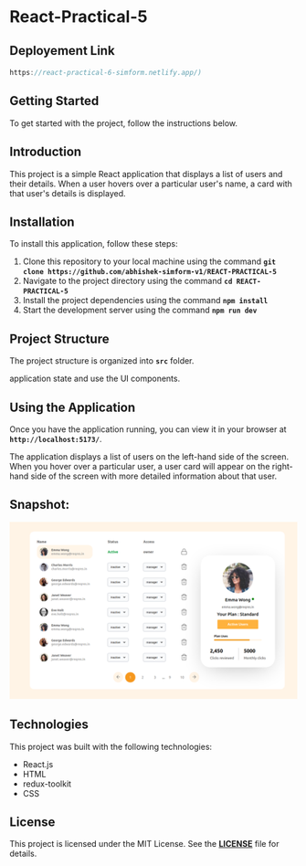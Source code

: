# React-Practical-5

## Deployement Link

```jsx
https://react-practical-6-simform.netlify.app/)
```

## **Getting Started**

To get started with the project, follow the instructions below.

## **Introduction**

This project is a simple React application that displays a list of users and their details. When a user hovers over a particular user's name, a card with that user's details is displayed.

## **Installation**

To install this application, follow these steps:

1. Clone this repository to your local machine using the command **`git clone https://github.com/abhishek-simform-v1/REACT-PRACTICAL-5`**
2. Navigate to the project directory using the command **`cd REACT-PRACTICAL-5`**
3. Install the project dependencies using the command **`npm install`**
4. Start the development server using the command **`npm run dev`**

## **Project Structure**

The project structure is organized into **`src`** folder.

application state and use the UI components.

## **Using the Application**

Once you have the application running, you can view it in your browser at **`http://localhost:5173/`**.

The application displays a list of users on the left-hand side of the screen. When you hover over a particular user, a user card will appear on the right-hand side of the screen with more detailed information about that user.

## Snapshot:

![Image 2](./src/assets/dashboard.png)

## **Technologies**

This project was built with the following technologies:

- React.js
- HTML
- redux-toolkit
- CSS

## **License**

This project is licensed under the MIT License. See the **[LICENSE](https://chat.openai.com/LICENSE)** file for details.
